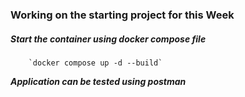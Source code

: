 ### Working on the starting project for this Week

##### Start the container using docker compose file

        `docker compose up -d --build`

***Application can be tested using postman***